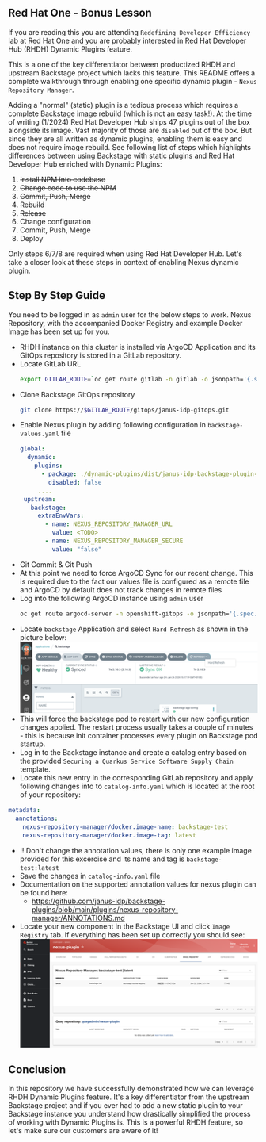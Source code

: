 ## Red Hat One - Bonus Lesson
If you are reading this you are attending `Redefining Developer Efficiency` lab at Red Hat One and you are probably interested in Red Hat Developer Hub (RHDH) Dynamic Plugins feature.

This is a one of the key differentiator between productized RHDH and upstream Backstage project which lacks this feature. This README offers a complete walkthrough through enabling one specific dynamic plugin - `Nexus Repository Manager`.

Adding a "normal" (static) plugin is a tedious process which requires a complete Backstage image rebuild (which is not an easy task!). At the time of writing (1/2024) Red Hat Developer Hub ships 47 plugins out of the box alongside its image. Vast majority of those are `disabled` out of the box. But since they are all written as dynamic plugins, enabling them is easy and does not require image rebuild. See following list of steps which highlights differences between using Backstage with static plugins and Red Hat Developer Hub enriched with Dynamic Plugins:

1. ~~Install NPM into codebase~~
2. ~~Change code to use the NPM~~
3. ~~Commit, Push, Merge~~
4. ~~Rebuild~~
5. ~~Release~~
6. Change configuration
7. Commit, Push, Merge
8. Deploy

Only steps 6/7/8 are required when using Red Hat Developer Hub. Let's take a closer look at these steps in context of enabling Nexus dynamic plugin.

## Step By Step Guide

You need to be logged in as `admin` user for the below steps to work. Nexus Repository, with the accompanied Docker Registry and example Docker Image  has been set up for you.

- RHDH instance on this cluster is installed via ArgoCD Application and its GitOps repository is stored in a GitLab repository.
- Locate GitLab URL 
    ```bash
   export GITLAB_ROUTE=`oc get route gitlab -n gitlab -o jsonpath='{.spec.host}{"\n"}'
   ```
- Clone Backstage GitOps repository
  ```bash
  git clone https://$GITLAB_ROUTE/gitops/janus-idp-gitops.git    
  ```
- Enable Nexus plugin by adding following configuration in `backstage-values.yaml` file
   ```yaml
   global:
     dynamic:
       plugins:
         - package: ./dynamic-plugins/dist/janus-idp-backstage-plugin-nexus-repository-manager
           disabled: false   
        ....   
    upstream:
      backstage:
        extraEnvVars:
          - name: NEXUS_REPOSITORY_MANAGER_URL
            value: <TODO>
          - name: NEXUS_REPOSITORY_MANAGER_SECURE
            value: "false"         
   ```  
- Git Commit & Git Push
- At this point we need to force ArgoCD Sync for our recent change. This is required due to the fact our values file is configured as a remote file and ArgoCD by default does not track changes in remote files
- Log into the following ArgoCD instance using `admin` user
  ```bash
  oc get route argocd-server -n openshift-gitops -o jsonpath='{.spec.host}{"\n"}' 
  ```
 - Locate `backstage` Application and select `Hard Refresh` as shown in the picture below:
      ![Hard Refresh](images/hard-refresh.png "Hard Refresh")
- This will force the backstage pod to restart with our new configuration changes applied. The restart process usually takes a couple of minutes - this is because init container processes every plugin on Backstage pod startup.
- Log in to the Backstage instance and create a catalog entry based on the provided `Securing a Quarkus Service Software Supply Chain` template.
- Locate this new entry in the corresponding GitLab repository and apply following changes into to `catalog-info.yaml` which is located at the root of your repository:
```yaml
metadata:
  annotations:
    nexus-repository-manager/docker.image-name: backstage-test
    nexus-repository-manager/docker.image-tag: latest
```
 - !! Don't change the annotation values, there is only one example image provided for this excercise and its name and tag is `backstage-test:latest`   
 - Save the changes in `catalog-info.yaml` file
 - Documentation on the supported annotation values for nexus plugin can be found here:
   - https://github.com/janus-idp/backstage-plugins/blob/main/plugins/nexus-repository-manager/ANNOTATIONS.md
- Locate your new component in the Backstage UI and click `Image Registry` tab. If everything has been set up correctly you should see:
  ![Docker Registry Nexus In Backstage](images/nexus-plugin-success.png "Success Nexus")

## Conclusion
In this repository we have successfully demonstrated how we can leverage RHDH Dynamic Plugins feature. It's a key differentiator from the upstream Backstage project and if you ever had to add a new static plugin to your Backstage instance you understand how drastically simplified the process of working with Dynamic Plugins is. This is a powerful RHDH feature, so let's make sure our customers are aware of it!



